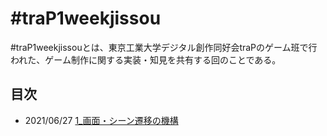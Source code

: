 # #traP1weekjissou

\#traP1weekjissouとは、東京工業大学デジタル創作同好会traPのゲーム班で行われた、ゲーム制作に関する実装・知見を共有する回のことである。

## 目次

- 2021/06/27 [1_画面・シーン遷移の機構](https://github.com/FourmiSushi/t1wj/tree/1_%E7%94%BB%E9%9D%A2%E3%83%BB%E3%82%B7%E3%83%BC%E3%83%B3%E9%81%B7%E7%A7%BB%E3%81%AE%E6%A9%9F%E6%A7%8B)
